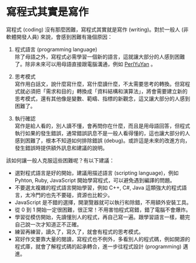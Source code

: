 # 寫程式其實是寫作

寫程式 (coding) 沒有那麼困難，寫程式其實就是寫作 (writing)。對於一般人 (非軟體開發人員) 來說，會感到困難有幾個原因：

1. 程式語言 (programming language)<br>
除了母語之外，寫程式必需學習一個新的語言，這就讓大部分的人感到困難了。除非未來可以用母語直接跟電腦溝通，例如 [PerlYuYan](https://github.com/audreyt/lingua-sinica-perlyuyan) 。

2. 思考模式<br>
寫作用白話文，說什麼寫什麼，寫什麼讀什麼，不太需要思考的轉換。但寫程式就必須把「需求和目的」轉換成「資料結構和演算法」，將會需要建立新的思考模式，還有其他像是變數、範疇、指標的新觀念，這又讓大部分的人感到困難了。

3. 執行確認<br>
寫作是給人看的，別人讀不懂，會再問你在什麼，而且是用母語回答，但程式執行如果的發生錯誤，通常錯誤訊息不是一般人看得懂的，這也讓大部分的人感到困難了，根本不知道如何排除錯誤 (debug)。或許這是未來的改進方向，發生錯誤時提供額外訊息和建議的說明。

該如何讓一般人克服這些困難呢？有以下建議：

* 選對程式語言是好的開始，建議用描述語言 (scripting language)，例如 Pyhton, Ruby, JavaScript 開始學寫程式，可以避免遇到編譯的問題。
* 不要選太複雜的程式語言開始學習，例如 C++, C#, Java 這類強大的程式語言，太冷門的也先不要碰，資源也比較少。
* JavaScript 是不錯的選擇，開瀏覽器就可以執行和除錯，不用額外安裝工具。
* 從 0 到 1 開始一定很困難，很正常！不用害怕程式寫錯，錯了電腦不會爆炸。
* 學習從模仿開始，先讀懂別人的程式，再自己寫一遍。跟學習語言一樣，聽完自己說一次才知道正不正確。
* 練習再練習，讀久了，寫久了，就會有程式的思考模式。
* 寫好作文要靠大量的閱讀，寫程式也不例外，多看別人的程式碼，例如開源的程式庫，就會了解程式碼的起承轉合，進一步往程式設計 (programming) 邁進。
